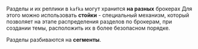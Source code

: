 Разделы и их реплики в `kafka` могут хранится **на разных** брокерах
Для этого можно использовать **стойки** - специальный механизм, который позволяет на этапе распределения разделов по брокерам, при создании темы, расположить их в более безопасном порядке.

Разделы разбиваются на **сегменты**.  